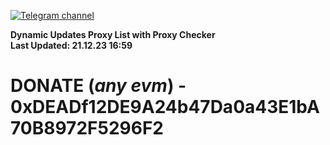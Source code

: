 [![Telegram channel](https://img.shields.io/endpoint?url=https://runkit.io/damiankrawczyk/telegram-badge/branches/master?url=https://t.me/n4z4v0d)](https://t.me/n4z4v0d) 

**Dynamic Updates Proxy List with Proxy Checker**  
**Last Updated: 21.12.23 16:59**

# DONATE (_any evm_) - 0xDEADf12DE9A24b47Da0a43E1bA70B8972F5296F2
